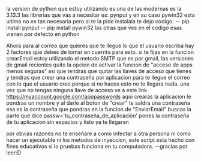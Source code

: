 la version de python que estoy utilizando es una de las modernas es  la 3.13.3
las librerias que vas a necesitar es: pynput y en su caso pywin32 esta ultima no es tan necesaria pero si te la pide instalala te dejo codigo:
-- pip install pynput 
-- pip install pywin32
las otras que ves en el codigo esas vienen por defecto en python

Ahora para al correo que quieres que te llegue lo que el usuario escriba hay 2 factores que debes de tomar en cuernta para esto.
si te fijas en la funcion crearEmail estoy utilizando el metodo SMTP que es por gmail, las versiones de gmail recientes quito la opcion de activar la funcion de "acceso de apps menos seguras"
asi que tendras que quitar las llaves de acceso que tienes y tendras que crear una contraseña por aplicacion para te llegue el correo con lo que el usuario creo porque si no haces esto no te llegara nada.
una vez que no tengas ninguna llave de acceso ve a este link https://myaccount.google.com/apppasswords aqui crearas la aplicacion le pondras un nombre y al darle al boton de "crear" te saldra una contraseña
esa es la contraseña que pondras en la funcion de "EnviarEmail" buscas la parte que dice passw='tu_contraseña_de_aplicación' pones la contraseña de tu aplicacion sin espacios y listo ya te llegaran

por obvias razones no te enseñare a como infectar a otra persona ni como hacer un ejecutable ni los metodos de inyeccion, este script esta hecho con fines educativos si lo pruebas funciona en tu computadora.
--gracias por leer:D
